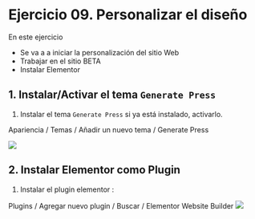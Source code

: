 
# Ejercicio 09. Personalizar el diseño
En este ejercicio 
- Se va a a iniciar la personalización del sitio Web
- Trabajar en el sitio BETA
- Instalar Elementor

## 1. Instalar/Activar el tema `Generate Press`
1. Instalar el tema `Generate Press` si ya está instalado, activarlo.

Apariencia / Temas / Añadir un nuevo tema / Generate Press


![](https://i.imgur.com/YnePFpR.png)

## 2. Instalar Elementor como Plugin
1. Instalar el plugin elementor : 

Plugins / Agregar nuevo plugin / Buscar / Elementor Website Builder
![](https://i.imgur.com/unBaVi4.png)

<!--stackedit_data:
eyJoaXN0b3J5IjpbMTYzNjEyNzg2MSwtMTU1MjM5OTU0OCwtOD
MyMDk4NzcyLDIxNzY1OTQ0Nl19
-->